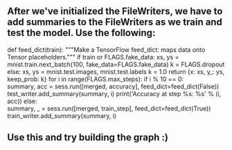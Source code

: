 ## After we've initialized the FileWriters, we have to add summaries to the FileWriters as we train and test the model. Use the following:
  
  def feed_dict(train):
    """Make a TensorFlow feed_dict: maps data onto Tensor placeholders."""
    if train or FLAGS.fake_data:
      xs, ys = mnist.train.next_batch(100, fake_data=FLAGS.fake_data)
      k = FLAGS.dropout
    else:
      xs, ys = mnist.test.images, mnist.test.labels
      k = 1.0
    return {x: xs, y_: ys, keep_prob: k}
  for i in range(FLAGS.max_steps):
    if i % 10 == 0:  
      summary, acc = sess.run([merged, accuracy], feed_dict=feed_dict(False))
      test_writer.add_summary(summary, i)
      print('Accuracy at step %s: %s' % (i, acc))
    else:  
      summary, _ = sess.run([merged, train_step], feed_dict=feed_dict(True))
      train_writer.add_summary(summary, i)
      
      
## Use this and try building the graph :)
